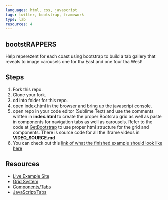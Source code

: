 ```yaml
---
languages: html, css, javascript
tags: twitter, bootstrap, framework
type: lab
resources: 4
---
```


## bootstRAPPERS

Help reperezent for each coast using bootstrap to build a tab gallery that reveals to image carousels one for tha East and one four tha West!

## Steps

1. Fork this repo.
2. Clone your fork.
3. cd into folder for this repo.
4. open index.html in the browser and bring up the javascript console.
5. open repo in your code editor (Sublime Text) and use the comments written in **index.html** to create the proper Bootsrap grid as well as paste in components for navigation tabs as well as carousels. Refer to the code at [GetBootstrap](http://getbootstrap.com) to use proper html structure for the grid and components. There is source code for all the iframe videos in **VIDEO_SOURCE.md**
6. You can check out this [link of what the finished example should look like here](http://flatiron-school-curriculum.github.io/fe-bootstRAPPERS/)

## Resources
- [Live Example Site](http://flatiron-school-curriculum.github.io/fe-bootstRAPPERS/)
- [Grid System](http://getbootstrap.com/css/#grid)
- [Components/Tabs](http://getbootstrap.com/components/#nav-tabs)
- [JavaScript/Tabs](http://getbootstrap.com/javascript/#tabs)
